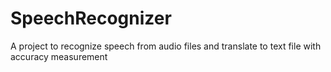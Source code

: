 # SpeechRecognizer
A project to recognize speech from audio files and translate to text file with accuracy measurement
